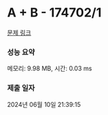 # A + B - 174702/1 

[문제 링크](https://level.goorm.io/exam/174702/a-b/quiz/1) 

### 성능 요약

메모리: 9.98 MB, 시간: 0.03 ms

### 제출 일자

2024년 06월 10일 21:39:15


